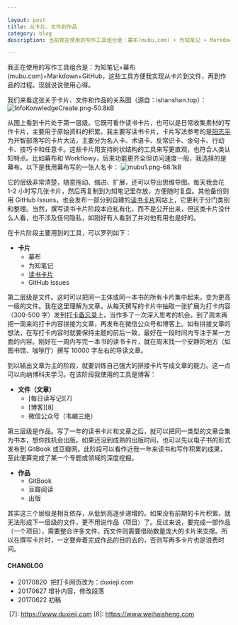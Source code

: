 ```yaml
---

layout: post
title: 从卡片、文件到作品
category: blog
description: 当前我在使用的写作工具组合是：幕布(mubu.com) + 为知笔记 + Markdown + GitHub。

---
```


我正在使用的写作工具组合是：为知笔记+幕布(mubu.com)+Markdown+GitHub，这些工具方便我实现从卡片到文件，再到作品的过程。现就说说使用心得。

我们来看这张关于卡片、文件和作品的关系图（源自：ishanshan.top）：
![InfoKonwledgeCreate.png-50.8kB][1]

从图上看到卡片处于第一层级。它既可看作读书卡片，也可以是日常收集素材的写作卡片，主要用于原始资料的积累。我主要写读书卡片，卡片写法参考的是[阳志平][2]为开智部落写的卡片大法，主要分为名人卡、术语卡、反常识卡、金句卡、行动卡、技巧卡和任意卡。这些卡片用支持树状结构的工具来写更直观，也符合人类认知特点。比如幕布和 Workflowy，后来功能更齐全但访问速度一般，我选择的是幕布。以下是我用幕布写的一张人名卡：
![mubu1.png-68.1kB][3]

它的层级非常清楚，随意拖动、缩进、扩展，还可以导出思维导图。每天我会花 1-2 小时写几张卡片，然后再复制到为知笔记里存放，方便随时复盘。其他备份则用 GitHub Issues，也会发布一部分到自建的[读书卡片][4]网站上，它更利于分门类别和整理。当然，撰写读书卡片阶段本应私有化，而不是公开出来，但这类卡片没什么人看，也不涉及任何隐私，如刚好有人看到了并对他有用也是好的。

在卡片阶段主要用到的工具，可以罗列如下：

- **卡片**
  - 幕布
  - 为知笔记
  - [读书卡片][5]
  - GitHub Issues

第二层级是文件。这时可以把同一主体或同一本书的所有卡片集中起来，变为更高一级的文件。我在这里理解为文章。从每天撰写的卡片中抽取一张扩展为打卡内容（300-500 字）发到[打卡备忘录][6]上，当作多了一次深入思考的机会。到了周末再把一周来的打卡内容拼接为文章，再发布在微信公众号和博客上。如有拼接文章的想法，在写打卡内容时就要保持主题的前后一致，最好在一段时间内专注于某一方面的内容。刚好在一周内写完一本书的读书卡片，就在周末找一个安静的地方（如图书馆、咖啡厅）撰写 10000 字左右的导读文章。

到以输出文章为主的阶段，就要训练自己强大的拼接卡片写成文章的能力。这一点可以向纳博科夫学习。在该阶段我使用的工具是博客：

- **文件（文章）**
  - [每日读写记][7]
  - [博客][8]
  - 微信公众号（韦编三绝）

第三层级是作品。写了一年的读书卡片和文章之后，就可以把同一类型的文章合集为书本，想你找机会出版。如果还没到成熟的出版时间，也可以先以电子书的形式发布到 GitBook 或豆瓣网。此阶段可以看作近我一年来读书和写作积累的成果，至此便算完成了某一个专题或领域的深度挖掘。

- **作品**
  - GitBook
  - 豆瓣阅读
  - 出版

其实这三个层级是相互依存，从低到高逐步递增的。如果没有前期的卡片积累，就无法形成下一层级的文件，更不用说作品（项目）了。反过来说，要完成一部作品（一个项目），需要整合许多文件，而文件则需要借助数量庞大的卡片来支撑。所以在撰写卡片时，一定要奔着完成作品的目的去的，否则写再多卡片也是浪费时间。


#### **CHANGLOG**
- 20170820  把打卡网页改为：duxieji.com
- 20170627  增补内容，修改段落
- 20170622  初稿

[1]: https://www.weihaisheng.com/images/kap.png
  [2]: https://kapian.org.cn/p/2-rules
  [3]: https://www.weihaisheng.com/images/mubu1.png
  [4]: https://kapian.org.cn
  [5]: https://kapian.org.cn
  [6]: https://www.duxieji.com
  [7]: https://www.duxieji.com 
  [8]: https://www.weihaisheng.com
